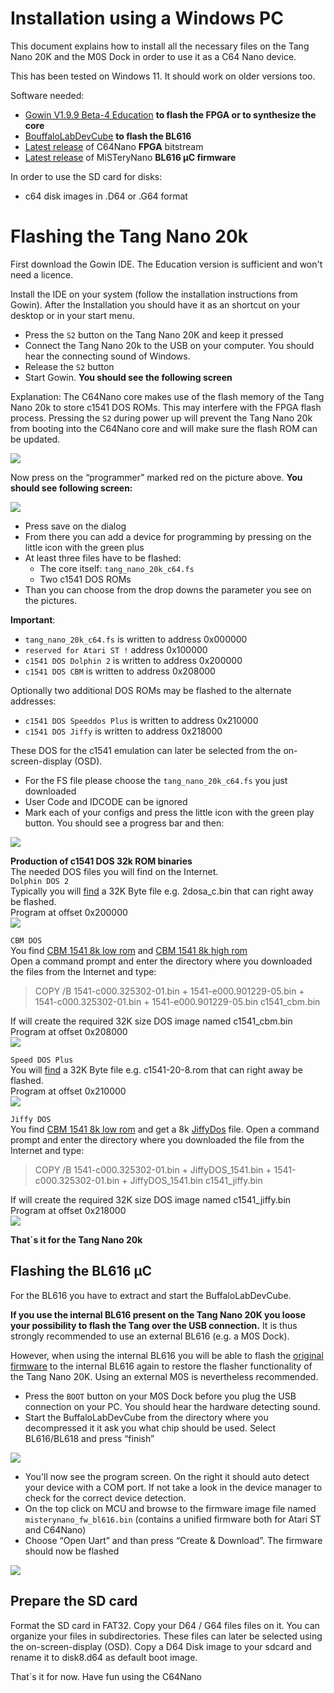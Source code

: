 # Installation using a Windows PC

This document explains how to install all the necessary files on the
Tang Nano 20K and the M0S Dock in order to use it as a C64 Nano
device.

This has been tested on Windows 11. It should work on older versions too.

Software needed:

  - [Gowin V1.9.9 Beta-4 Education](https://www.gowinsemi.com/en/support/home/) **to flash the FPGA or to synthesize the core**
  - [BouffaloLabDevCube](https://dev.bouffalolab.com/download) **to flash the BL616**
  - [Latest release](https://github.com/vossstef/tang_nano_20k_c64/releases/latest) of C64Nano **FPGA** bitstream
  - [Latest release](https://github.com/harbaum/MiSTeryNano/releases/latest) of MiSTeryNano **BL616 µC firmware**

In order to use the SD card for disks:

  - c64 disk images in .D64 or .G64 format

# Flashing the Tang Nano 20k

First download the Gowin IDE. The Education version is sufficient and
won't need a licence.

Install the IDE on your system (follow the installation instructions
from Gowin).  After the Installation you should have it as an shortcut
on your desktop or in your start menu.

 - Press the ```S2``` button on the Tang Nano 20K and keep it pressed
 - Connect the Tang Nano 20k to the USB on your computer. You should hear the connecting sound of Windows.
 - Release the ```S2``` button
 - Start Gowin. **You should see the following screen**

Explanation: The C64Nano core makes use of the flash memory of the
Tang Nano 20k to store c1541 DOS ROMs. This may interfere with the FPGA
flash process. Pressing the ```S2``` during power up will prevent the
Tang Nano 20k from booting into the C64Nano core and will make sure
the flash ROM can be updated.

![](https://github.com/vossstef/tang_nano_20k_c64/blob/main/.assets/gowin1.jpg)

Now press on the “programmer” marked red on the picture above. **You
should see following screen:**

![](https://github.com/vossstef/tang_nano_20k_c64/blob/main/.assets/device.png)

-   Press save on the dialog
-   From there you can add a device for programming by pressing on the little
    icon with the green plus
-   At least three files have to be flashed:
    - The core itself: ```tang_nano_20k_c64.fs```
    - Two c1541 DOS ROMs
-   Than you can choose from the drop downs the parameter you see on the
    pictures.

**Important**:

  - ```tang_nano_20k_c64.fs``` is written to address 0x000000
  - ```reserved for Atari ST !``` address 0x100000
  - ```c1541 DOS Dolphin 2``` is written to address 0x200000
  - ```c1541 DOS CBM``` is written to address 0x208000

Optionally two additional DOS ROMs may be flashed to the alternate
addresses:

  - ```c1541 DOS Speeddos Plus``` is written to address 0x210000
  - ```c1541 DOS Jiffy``` is written to address 0x218000

These DOS for the c1541 emulation can later be selected from the on-screen-display (OSD).
  - For the FS file please choose the ```tang_nano_20k_c64.fs``` you just downloaded
  - User Code and IDCODE can be ignored
  - Mark each of your configs and press the little icon with the green play
    button. You should see a progress bar and then:

![](https://github.com/vossstef/tang_nano_20k_c64/blob/main/.assets/c64_flash.png)

**Production of c1541 DOS 32k ROM binaries** <br>
The needed DOS files you will find on the Internet.<br>
```Dolphin DOS 2```<br>
Typically you will [find](https://e4aws.silverdr.com/projects/dolphindos2/) a 32K Byte file e.g. 2dosa_c.bin that can right away be flashed.<br>
Program at offset 0x200000<br>
![](https://github.com/vossstef/tang_nano_20k_c64/blob/main/.assets/dolphin.png)

```CBM DOS```<br>You find [CBM 1541 8k low rom](https://www.zimmers.net/anonftp/pub/cbm/firmware/drives/new/1541/1541-c000.325302-01.bin) 
and 
[CBM 1541 8k high rom](https://www.zimmers.net/anonftp/pub/cbm/firmware/drives/new/1541/1541-e000.901229-05.bin)<br>
Open a command prompt and enter the directory where you downloaded the files from the Internet and type: <br>
> COPY /B 1541-c000.325302-01.bin + 1541-e000.901229-05.bin + 1541-c000.325302-01.bin + 1541-e000.901229-05.bin  c1541_cbm.bin<br>

If will create the required 32K size DOS image named c1541_cbm.bin <br>
Program at offset 0x208000<br>
![](https://github.com/vossstef/tang_nano_20k_c64/blob/main/.assets/cbm.png)

```Speed DOS Plus```<br>
You will [find](https://rr.pokefinder.org/wiki/Speed_DOS#Binaries) 
a 32K Byte file e.g. c1541-20-8.rom that can right away be flashed.<br>
Program at offset 0x210000<br>
![](https://github.com/vossstef/tang_nano_20k_c64/blob/main/.assets/speed.png)

```Jiffy DOS```<br>
You find [CBM 1541 8k low rom](https://www.zimmers.net/anonftp/pub/cbm/firmware/drives/new/1541/1541-c000.325302-01.bin) 
and get a 8k [JiffyDos](https://www.go4retro.com/products/jiffydos/) file.
Open a command prompt and enter the directory where you downloaded the file from the Internet and type: <br>
> COPY /B 1541-c000.325302-01.bin + JiffyDOS_1541.bin + 1541-c000.325302-01.bin + JiffyDOS_1541.bin  c1541_jiffy.bin

If will create the required 32K size DOS image named c1541_jiffy.bin <br>
Program at offset 0x218000<br>
![](https://github.com/vossstef/tang_nano_20k_c64/blob/main/.assets/jiffy.png)

**That´s it for the Tang Nano 20k**

## Flashing the BL616 µC

For the BL616 you have to extract and start the BuffaloLabDevCube. 

**If you use the internal BL616 present on the Tang Nano 20K you loose
your possibility to flash the Tang over the USB connection.** It is thus
strongly recommended to use an external BL616 (e.g. a M0S Dock).

However, when using the internal BL616 you will be able to flash the
[original firmware](https://github.com/harbaum/MiSTeryNano/blob/main/bl616/friend_20k)
to the internal BL616 again to restore the flasher functionality of
the Tang Nano 20K. Using an external M0S is nevertheless recommended.

-   Press the ```BOOT``` button on your M0S Dock before you plug the USB connection
    on your PC. You should hear the hardware detecting sound.
-   Start the BuffaloLabDevCube from the directory where you decompressed it it
    ask you what chip should be used. Select BL616/BL618 and press “finish”

![](https://github.com/vossstef/tang_nano_20k_c64/blob/main/.assets/buffstart.png)

- You'll now see the program screen. On the right it should auto detect your
  device with a COM port. If not take a look in the device manager to check for
  the correct device detection.
- On the top click on MCU and browse to the firmware image file named
  ```misterynano_fw_bl616.bin``` (contains a unified firmware both for Atari ST and C64Nano)
- Choose “Open Uart” and than press “Create & Download”. The firmware should now be
  flashed

![](https://github.com/vossstef/tang_nano_20k_c64/blob/main/.assets/bufffinish.png)

## Prepare the SD card

Format the SD card in FAT32. Copy your D64 / G64 files files on
it. You can organize your files in subdirectories. These files can later
be selected using the on-screen-display (OSD).
Copy a D64 Disk image to your sdcard and rename it to disk8.d64 as default boot image.

That´s it for now. Have fun using the C64Nano
